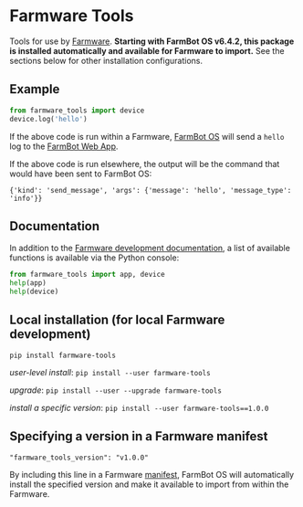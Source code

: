 # Farmware Tools
Tools for use by [Farmware](https://developer.farm.bot/docs/farmware). __Starting with FarmBot OS v6.4.2, this package is installed automatically and available for Farmware to import.__ See the sections below for other installation configurations.

## Example
```Python
from farmware_tools import device
device.log('hello')
```
If the above code is run within a Farmware,
[FarmBot OS](https://github.com/FarmBot/farmbot_os)
will send a `hello` log to the
[FarmBot Web App](https://my.farm.bot/).

If the above code is run elsewhere,
the output will be the command that would have been sent to FarmBot OS:
```
{'kind': 'send_message', 'args': {'message': 'hello', 'message_type': 'info'}}
```

## Documentation
In addition to the [Farmware development documentation](https://developer.farm.bot/docs/farmware),
a list of available functions is available via the Python console:
```Python
from farmware_tools import app, device
help(app)
help(device)
```

## Local installation (for local Farmware development)
```
pip install farmware-tools
```
_user-level install_: `pip install --user farmware-tools`

_upgrade_: `pip install --user --upgrade farmware-tools`

_install a specific version_: `pip install --user farmware-tools==1.0.0`

## Specifying a version in a Farmware manifest
```
"farmware_tools_version": "v1.0.0"
```
By including this line in a Farmware
[manifest](https://developer.farm.bot/docs/farmware#section-farmware-manifest),
FarmBot OS will automatically install the specified version
and make it available to import from within the Farmware.
